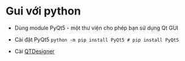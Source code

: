 # **Gui với python**

- Dùng module PyQt5 - một thư viện cho phép bạn sử dụng Qt GUI

- Cài đặt PyQt5 ```python -m pip install PyQt5 # pip install PyQt5```
- Cài [QTDesigner](https://build-system.fman.io/qt-designer-download) 